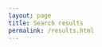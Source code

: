 ```yaml
---
layout: page
title: Search results
permalink: /results.html
---
```


<div>
<script>
  (function() {
    var cx = '016624230955475347533:ktzitn8nhhi';
    var gcse = document.createElement('script');
    gcse.type = 'text/javascript';
    gcse.async = true;
    gcse.src = 'https://cse.google.com/cse.js?cx=' + cx;
    var s = document.getElementsByTagName('script')[0];
    s.parentNode.insertBefore(gcse, s);
  })();
</script>
<gcse:searchresults-only></gcse:searchresults-only>
</div>
